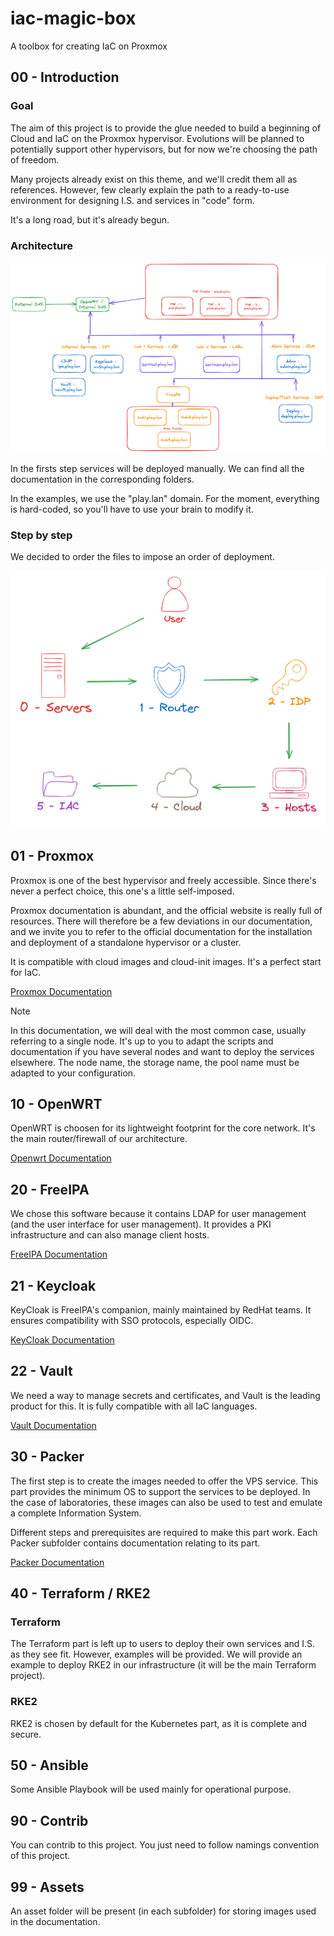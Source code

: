 # iac-magic-box
A toolbox for creating IaC on Proxmox

## 00 - Introduction

### Goal

The aim of this project is to provide the glue needed to build a beginning of Cloud and IaC on the Proxmox hypervisor. Evolutions will be planned to potentially support other hypervisors, but for now we're choosing the path of freedom.

Many projects already exist on this theme, and we'll credit them all as references. However, few clearly explain the path to a ready-to-use environment for designing I.S. and services in "code" form.

It's a long road, but it's already begun.

### Architecture

![](99-assets/global_architecture.png)

In the firsts step services will be deployed manually. We can find all the documentation in the corresponding folders.

In the examples, we use the "play.lan" domain. For the moment, everything is hard-coded, so you'll have to use your brain to modify it.

### Step by step

We decided to order the files to impose an order of deployment.

![](99-assets/steps.png)

## 01 - Proxmox

Proxmox is one of the best hypervisor and freely accessible. Since there's never a perfect choice, this one's a little self-imposed.

Proxmox documentation is abundant, and the official website is really full of resources. There will therefore be a few deviations in our documentation, and we invite you to refer to the official documentation for the installation and deployment of a standalone hypervisor or a cluster.

It is compatible with cloud images and cloud-init images. It's a perfect start for IaC.

[Proxmox Documentation](./01-proxmox/README.md)

> [!NOTE] 
> In this documentation, we will deal with the most common case, usually referring to a single node. It's up to you to adapt the scripts and documentation if you have several nodes and want to deploy the services elsewhere. The node name, the storage name, the pool name must be adapted to your configuration.

## 10 - OpenWRT

OpenWRT is choosen for its lightweight footprint for the core network. It's the main router/firewall of our architecture.

[Openwrt Documentation](./10-openwrt/README.md)

## 20 - FreeIPA

We chose this software because it contains LDAP for user management (and the user interface for user management). It provides a PKI infrastructure and can also manage client hosts.

[FreeIPA Documentation](./20-freeipa/README.md)

## 21 - Keycloak

KeyCloak is FreeIPA's companion, mainly maintained by RedHat teams. It ensures compatibility with SSO protocols, especially OIDC.

[KeyCloak Documentation](./21-keycloak/README.md)

## 22 - Vault

We need a way to manage secrets and certificates, and Vault is the leading product for this. It is fully compatible with all IaC languages.

[Vault Documentation](./22-vault/README.md)

## 30 - Packer

The first step is to create the images needed to offer the VPS service. This part provides the minimum OS to support the services to be deployed. In the case of laboratories, these images can also be used to test and emulate a complete Information System.

Different steps and prerequisites are required to make this part work. Each Packer subfolder contains documentation relating to its part.

[Packer Documentation](./30-packer/README.md)

## 40 - Terraform / RKE2

### Terraform

The Terraform part is left up to users to deploy their own services and I.S. as they see fit. However, examples will be provided. 
We will provide an example to deploy RKE2 in our infrastructure (it will be the main Terraform project).

### RKE2

RKE2 is chosen by default for the Kubernetes part, as it is complete and secure.

## 50 - Ansible

Some Ansible Playbook will be used mainly for operational purpose.

## 90 - Contrib

You can contrib to this project. You just need to follow namings convention of this project.

## 99 - Assets

An asset folder will be present (in each subfolder) for storing images used in the documentation.